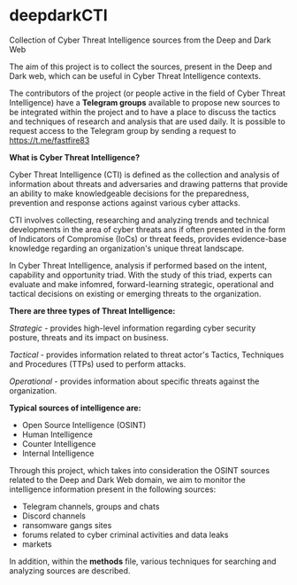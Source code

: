 # deepdarkCTI
Collection of Cyber Threat Intelligence sources from the Deep and Dark Web

The aim of this project is to collect the sources, present in the Deep and Dark web, which can be useful in Cyber Threat Intelligence contexts.

The contributors of the project (or people active in the field of Cyber Threat Intelligence) have a **Telegram groups** available to propose new sources to be integrated within the project and to have a place to discuss the tactics and techniques of research and analysis that are used daily.
It is possible to request access to the Telegram group by sending a request to https://t.me/fastfire83

**What is Cyber Threat Intelligence?**

Cyber Threat Intelligence (CTI) is defined as the collection and analysis of information about threats and adversaries and drawing patterns that provide an ability to make knowledgeable decisions for the preparedness, prevention and response actions against various cyber attacks.

CTI involves collecting, researching and analyzing trends and technical developments in the area of cyber threats ans if often presented in the form of Indicators of Compromise (IoCs) or threat feeds, provides evidence-base knowledge regarding an organization's unique threat landscape.

In Cyber Threat Intelligence, analysis if performed based on the intent, capability and opportunity triad. With the study of this triad, experts can evaluate and make infomred, forward-learning strategic, operational and tactical decisions on existing or emerging threats to the organization.

**There are three types of Threat Intelligence:**

_Strategic_ - provides high-level information regarding cyber security posture, threats and its impact on business.

_Tactical_ - provides information related to threat actor's Tactics, Techniques and Procedures (TTPs) used to perform attacks.

_Operational_ - provides information about specific threats against the organization.

**Typical sources of intelligence are:**

- Open Source Intelligence (OSINT)
- Human Intelligence
- Counter Intelligence
- Internal Intelligence

Through this project, which takes into consideration the OSINT sources related to the Deep and Dark Web domain, we aim to monitor the intelligence information present in the following sources:

- Telegram channels, groups and chats
- Discord channels
- ransomware gangs sites
- forums related to cyber criminal activities and data leaks
- markets

In addition, within the **methods** file, various techniques for searching and analyzing sources are described.
